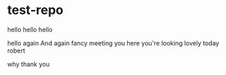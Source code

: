 test-repo
=========

hello
hello
hello

hello again
And again
fancy meeting you here
you're looking lovely today robert


why thank you
